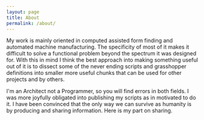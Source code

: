 ```yaml
---
layout: page
title: About
permalink: /about/
---
```


My work is mainly oriented in computed assisted form finding and automated machine manufacturing. The specificity of most of it makes it difficult to solve a functional problem beyond the spectrum it was designed for. With this in mind I think the best approach into making something useful out of it is to dissect some of the never ending scripts and grasshopper definitions into smaller more useful chunks that can be used for other projects and by others.

I'm an Architect not a Programmer, so you will find errors in both fields. I was more joyfully obligated into publishing my scripts as in motivated to do it. I have been convinced that the only way we can survive as humanity is by producing and sharing information. Here is my part on sharing.
